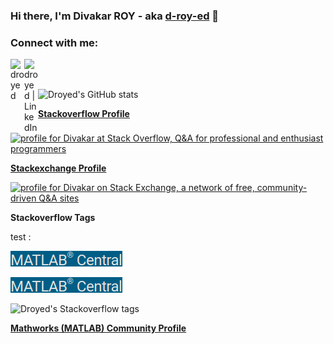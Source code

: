 ### Hi there, I'm Divakar ROY - aka [d-roy-ed][website] 👋

### Connect with me:

[<img align="left" alt="droyed" width="22px" src="https://github.githubassets.com/images/modules/logos_page/Octocat.png" />][website]
[<img align="left" alt="droyed | LinkedIn" width="22px" src="https://img.icons8.com/fluency/48/000000/linkedin.png" />][linkedin]

<br />
<br />

![Droyed's GitHub stats](https://github-readme-stats.vercel.app/api?username=droyed&show_icons=true&theme=merko)

**[Stackoverflow Profile](https://stackoverflow.com/users/3293881/divakar)**

<a href="https://stackoverflow.com/users/3293881/divakar"><img src="https://stackoverflow.com/users/flair/3293881.png?theme=dark" width="208" height="58" alt="profile for Divakar at Stack Overflow, Q&amp;A for professional and enthusiast programmers" title="profile for Divakar at Stack Overflow, Q&amp;A for professional and enthusiast programmers"></a>

**[Stackexchange Profile](https://stackexchange.com/users/3996536/divakar)**

<a href="https://stackexchange.com/users/3996536"><img src="https://stackexchange.com/users/flair/3996536.png?theme=dark" width="208" height="58" alt="profile for Divakar on Stack Exchange, a network of free, community-driven Q&amp;A sites" title="profile for Divakar on Stack Exchange, a network of free, community-driven Q&amp;A sites"></a>

**Stackoverflow Tags**

test :

![image1](https://raw.githubusercontent.com/droyed/droyed/master/icons/mathworks2.png)

<a href="https://google.com"><img src="https://raw.githubusercontent.com/droyed/droyed/master/icons/mathworks2.png" alt="profile for Divakar on MATLAB Central, a network of MATLAB people sharing their work" title="profile for Divakar on MATLAB Central, a network of MATLAB people sharing their work"></a>

![Droyed's Stackoverflow tags](https://i.stack.imgur.com/WcN6k.png)

**[Mathworks (MATLAB) Community Profile](https://www.mathworks.com/matlabcentral/profile/authors/870163)**


[website]: https://github.com/droyed
[linkedin]: https://www.linkedin.com/in/droyed/

